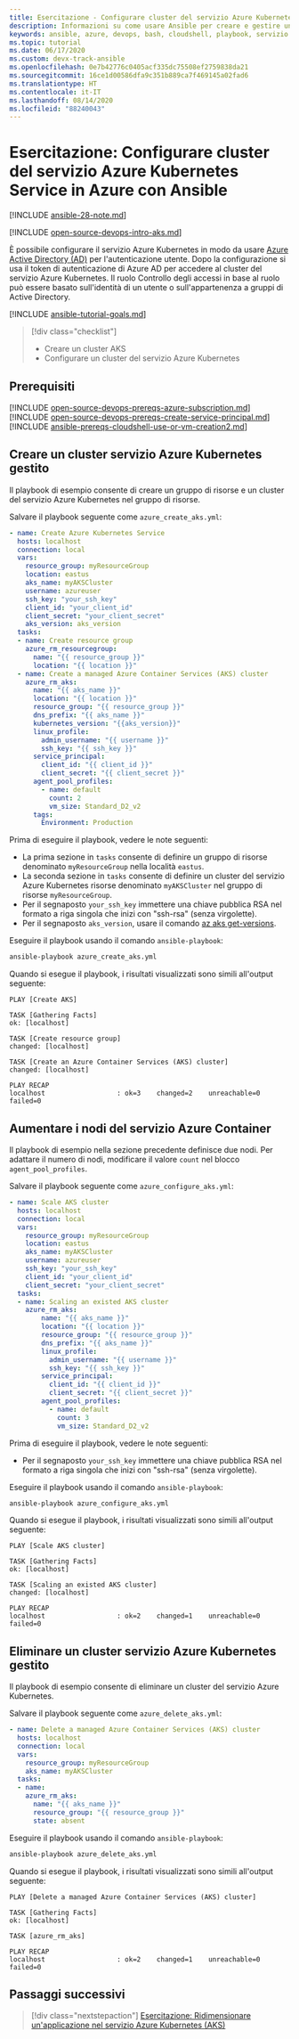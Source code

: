 ```yaml
---
title: Esercitazione - Configurare cluster del servizio Azure Kubernetes in Azure con Ansible
description: Informazioni su come usare Ansible per creare e gestire un cluster del servizio Azure Kubernetes in Azure
keywords: ansible, azure, devops, bash, cloudshell, playbook, servizio Azure Kubernetes, contenitore, servizio Azure Kubernetes, kubernetes
ms.topic: tutorial
ms.date: 06/17/2020
ms.custom: devx-track-ansible
ms.openlocfilehash: 0e7b42776c0405acf335dc75508ef2759838da21
ms.sourcegitcommit: 16ce1d00586dfa9c351b889ca7f469145a02fad6
ms.translationtype: HT
ms.contentlocale: it-IT
ms.lasthandoff: 08/14/2020
ms.locfileid: "88240043"
---
```

# <a name="tutorial-configure-azure-kubernetes-service-aks-clusters-in-azure-using-ansible"></a>Esercitazione: Configurare cluster del servizio Azure Kubernetes Service in Azure con Ansible

[!INCLUDE [ansible-28-note.md](includes/ansible-28-note.md)]

[!INCLUDE [open-source-devops-intro-aks.md](../includes/open-source-devops-intro-aks.md)]

È possibile configurare il servizio Azure Kubernetes in modo da usare [Azure Active Directory (AD)](/azure/active-directory/) per l'autenticazione utente. Dopo la configurazione si usa il token di autenticazione di Azure AD per accedere al cluster del servizio Azure Kubernetes. Il ruolo Controllo degli accessi in base al ruolo può essere basato sull'identità di un utente o sull'appartenenza a gruppi di Active Directory.

[!INCLUDE [ansible-tutorial-goals.md](includes/ansible-tutorial-goals.md)]

> [!div class="checklist"]
>
> * Creare un cluster AKS
> * Configurare un cluster del servizio Azure Kubernetes

## <a name="prerequisites"></a>Prerequisiti

[!INCLUDE [open-source-devops-prereqs-azure-subscription.md](../includes/open-source-devops-prereqs-azure-subscription.md)]
[!INCLUDE [open-source-devops-prereqs-create-service-principal.md](../includes/open-source-devops-prereqs-create-service-principal.md)]
[!INCLUDE [ansible-prereqs-cloudshell-use-or-vm-creation2.md](includes/ansible-prereqs-cloudshell-use-or-vm-creation2.md)]

## <a name="create-a-managed-aks-cluster"></a>Creare un cluster servizio Azure Kubernetes gestito

Il playbook di esempio consente di creare un gruppo di risorse e un cluster del servizio Azure Kubernetes nel gruppo di risorse.

Salvare il playbook seguente come `azure_create_aks.yml`:

```yml
- name: Create Azure Kubernetes Service
  hosts: localhost
  connection: local
  vars:
    resource_group: myResourceGroup
    location: eastus
    aks_name: myAKSCluster
    username: azureuser
    ssh_key: "your_ssh_key"
    client_id: "your_client_id"
    client_secret: "your_client_secret"
    aks_version: aks_version
  tasks:
  - name: Create resource group
    azure_rm_resourcegroup:
      name: "{{ resource_group }}"
      location: "{{ location }}"
  - name: Create a managed Azure Container Services (AKS) cluster
    azure_rm_aks:
      name: "{{ aks_name }}"
      location: "{{ location }}"
      resource_group: "{{ resource_group }}"
      dns_prefix: "{{ aks_name }}"
      kubernetes_version: "{{aks_version}}"
      linux_profile:
        admin_username: "{{ username }}"
        ssh_key: "{{ ssh_key }}"
      service_principal:
        client_id: "{{ client_id }}"
        client_secret: "{{ client_secret }}"
      agent_pool_profiles:
        - name: default
          count: 2
          vm_size: Standard_D2_v2
      tags:
        Environment: Production
```

Prima di eseguire il playbook, vedere le note seguenti:

- La prima sezione in `tasks` consente di definire un gruppo di risorse denominato `myResourceGroup` nella località `eastus`.
- La seconda sezione in `tasks` consente di definire un cluster del servizio Azure Kubernetes risorse denominato `myAKSCluster` nel gruppo di risorse `myResourceGroup`.
- Per il segnaposto `your_ssh_key` immettere una chiave pubblica RSA nel formato a riga singola che inizi con "ssh-rsa" (senza virgolette).
- Per il segnaposto `aks_version`, usare il comando [az aks get-versions](/cli/azure/aks?view=azure-cli-latest#az-aks-get-versions).

Eseguire il playbook usando il comando `ansible-playbook`:

```bash
ansible-playbook azure_create_aks.yml
```

Quando si esegue il playbook, i risultati visualizzati sono simili all'output seguente:

```Output
PLAY [Create AKS] 

TASK [Gathering Facts] 
ok: [localhost]

TASK [Create resource group] 
changed: [localhost]

TASK [Create an Azure Container Services (AKS) cluster] 
changed: [localhost]

PLAY RECAP 
localhost                  : ok=3    changed=2    unreachable=0    failed=0
```

## <a name="scale-aks-nodes"></a>Aumentare i nodi del servizio Azure Container

Il playbook di esempio nella sezione precedente definisce due nodi. Per adattare il numero di nodi, modificare il valore `count` nel blocco `agent_pool_profiles`.

Salvare il playbook seguente come `azure_configure_aks.yml`:

```yml
- name: Scale AKS cluster
  hosts: localhost
  connection: local
  vars:
    resource_group: myResourceGroup
    location: eastus
    aks_name: myAKSCluster
    username: azureuser
    ssh_key: "your_ssh_key"
    client_id: "your_client_id"
    client_secret: "your_client_secret"
  tasks:
  - name: Scaling an existed AKS cluster
    azure_rm_aks:
        name: "{{ aks_name }}"
        location: "{{ location }}"
        resource_group: "{{ resource_group }}"
        dns_prefix: "{{ aks_name }}"
        linux_profile:
          admin_username: "{{ username }}"
          ssh_key: "{{ ssh_key }}"
        service_principal:
          client_id: "{{ client_id }}"
          client_secret: "{{ client_secret }}"
        agent_pool_profiles:
          - name: default
            count: 3
            vm_size: Standard_D2_v2
```

Prima di eseguire il playbook, vedere le note seguenti:

- Per il segnaposto `your_ssh_key` immettere una chiave pubblica RSA nel formato a riga singola che inizi con "ssh-rsa" (senza virgolette).

Eseguire il playbook usando il comando `ansible-playbook`:

```bash
ansible-playbook azure_configure_aks.yml
```

Quando si esegue il playbook, i risultati visualizzati sono simili all'output seguente:

```Output
PLAY [Scale AKS cluster] 

TASK [Gathering Facts] 
ok: [localhost]

TASK [Scaling an existed AKS cluster] 
changed: [localhost]

PLAY RECAP 
localhost                  : ok=2    changed=1    unreachable=0    failed=0
```

## <a name="delete-a-managed-aks-cluster"></a>Eliminare un cluster servizio Azure Kubernetes gestito

Il playbook di esempio consente di eliminare un cluster del servizio Azure Kubernetes.

Salvare il playbook seguente come `azure_delete_aks.yml`:


```yml
- name: Delete a managed Azure Container Services (AKS) cluster
  hosts: localhost
  connection: local
  vars:
    resource_group: myResourceGroup
    aks_name: myAKSCluster
  tasks:
  - name:
    azure_rm_aks:
      name: "{{ aks_name }}"
      resource_group: "{{ resource_group }}"
      state: absent
  ```

Eseguire il playbook usando il comando `ansible-playbook`:

```bash
ansible-playbook azure_delete_aks.yml
```

Quando si esegue il playbook, i risultati visualizzati sono simili all'output seguente:

```Output
PLAY [Delete a managed Azure Container Services (AKS) cluster] 

TASK [Gathering Facts] 
ok: [localhost]

TASK [azure_rm_aks] 

PLAY RECAP 
localhost                  : ok=2    changed=1    unreachable=0    failed=0
```

## <a name="next-steps"></a>Passaggi successivi

> [!div class="nextstepaction"]
> [Esercitazione: Ridimensionare un'applicazione nel servizio Azure Kubernetes (AKS)](/azure/aks/tutorial-kubernetes-scale)